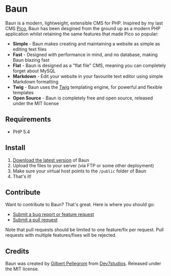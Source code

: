 # Baun

Baun is a modern, lightweight, extensible CMS for PHP. Inspired by my last CMS [Pico](http://picocms.org),
Baun has been desgined from the ground up as a modern PHP application whilst retaining the same features that
made Pico so popular:

* **Simple** - Baun makes creating and maintaining a website as simple as editing text files
* **Fast** - Designed with performance in mind, and no database, making Baun blazing fast
* **Flat** - Baun is designed as a "flat file" CMS, meaning you can completely forget about MySQL
* **Markdown** - Edit your website in your favourite text editor using simple Markdown formatting
* **Twig** - Baun uses the [Twig](http://twig.sensiolabs.org) templating engine, for powerful and flexible templates
* **Open Source** - Baun is completely free and open source, released under the MIT license

## Requirements

* PHP 5.4

## Install

1. [Download the latest version](https://github.com/gilbitron/Baun/releases) of Baun
2. Upload the files to your server (via FTP or some other deployment)
3. Make sure your virtual host points to the `/public` folder of Baun
4. That's it!

## Contribute

Want to contribute to Baun? That's great. Here is where you should go:

* [Submit a bug report or feature request](https://github.com/gilbitron/Baun/issues)
* [Submit a pull request](https://github.com/gilbitron/Baun/pulls)

Note that pull requests should be limited to one feature/fix per request. Pull requests with multiple
features/fixes will be rejected.

## Credits

Baun was created by [Gilbert Pellegrom](http://gilbert.pellegrom.me) from
[Dev7studios](http://dev7studios.com). Released under the MIT license.
